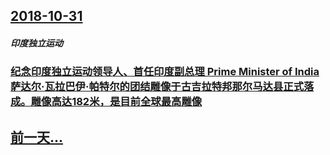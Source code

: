## [2018-10-31](/zh/news/2018/10/31/index.md)

##### 印度独立运动
### [纪念印度独立运动领导人、首任印度副总理 Prime Minister of India萨达尔·瓦拉巴伊·帕特尔的团结雕像于古吉拉特邦那尔马达县正式落成。雕像高达182米，是目前全球最高雕像 ](/zh/news/2018/10/31/纪念印度独立运动领导人-首任印度副总理-Prime-Minister-of-India萨达尔-瓦拉巴伊-帕特尔的团结雕像.md)
## [前一天...](/zh/news/2018/10/30/index.md)

